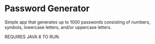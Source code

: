 # Password Generator

Simple app that generates up to 1000 passwords consisting of numbers, symbols, lowercase letters, and/or uppercase letters.

REQUIRES JAVA 8 TO RUN.
